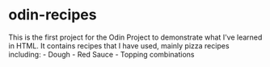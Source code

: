 # odin-recipes

This is the first project for the Odin Project to demonstrate what I've learned in HTML. It contains recipes that I have used, mainly pizza recipes including:
    - Dough
    - Red Sauce
    - Topping combinations